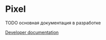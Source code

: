 # Pixel

TODO основная документация в разработке

[Developer documentation](docs/developer/README.md)